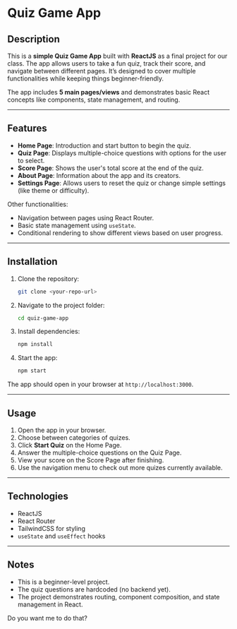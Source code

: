 # Quiz Game App

## Description

This is a **simple Quiz Game App** built with **ReactJS** as a final project for our class. The app allows users to take a fun quiz, track their score, and navigate between different pages. It’s designed to cover multiple functionalities while keeping things beginner-friendly.

The app includes **5 main pages/views** and demonstrates basic React concepts like components, state management, and routing.

---

## Features

* **Home Page**: Introduction and start button to begin the quiz.
* **Quiz Page**: Displays multiple-choice questions with options for the user to select.
* **Score Page**: Shows the user's total score at the end of the quiz.
* **About Page**: Information about the app and its creators.
* **Settings Page**: Allows users to reset the quiz or change simple settings (like theme or difficulty).

Other functionalities:

* Navigation between pages using React Router.
* Basic state management using `useState`.
* Conditional rendering to show different views based on user progress.

---

## Installation

1. Clone the repository:

   ```bash
   git clone <your-repo-url>
   ```
2. Navigate to the project folder:

   ```bash
   cd quiz-game-app
   ```
3. Install dependencies:

   ```bash
   npm install
   ```
4. Start the app:

   ```bash
   npm start
   ```

The app should open in your browser at `http://localhost:3000`.

---

## Usage

1. Open the app in your browser.
2. Choose between categories of quizes.
3. Click **Start Quiz** on the Home Page.
4. Answer the multiple-choice questions on the Quiz Page.
5. View your score on the Score Page after finishing.
6. Use the navigation menu to check out more quizes currently available.

---

## Technologies

* ReactJS
* React Router
* TailwindCSS for styling
* `useState` and `useEffect` hooks

---

## Notes

* This is a beginner-level project.
* The quiz questions are hardcoded (no backend yet).
* The project demonstrates routing, component composition, and state management in React.


Do you want me to do that?
